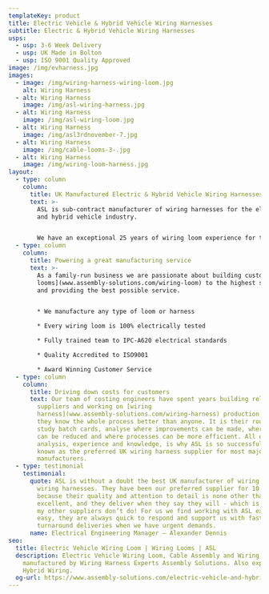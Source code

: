 ```yaml
---
templateKey: product
title: Electric Vehicle & Hybrid Vehicle Wiring Harnesses
subtitle: Electric & Hybrid Vehicle Wiring Harnesses
usps:
  - usp: 3-6 Week Delivery
  - usp: UK Made in Bolton
  - usp: ISO 9001 Quality Approved
image: /img/evharness.jpg
images:
  - image: /img/wiring-harness-wiring-loom.jpg
    alt: Wiring Harness
  - alt: Wiring Harness
    image: /img/asl-wiring-harness.jpg
  - alt: Wiring Harness
    image: /img/asl-wiring-loom.jpg
  - alt: Wiring Harness
    image: /img/asl3rdnovember-7.jpg
  - alt: Wiring Harness
    image: /img/cable-looms-3-.jpg
  - alt: Wiring Harness
    image: /img/wiring-loom-harness.jpg
layout:
  - type: column
    column:
      title: UK Manufactured Electric & Hybrid Vehicle Wiring Harnesses
      text: >-
        ASL is sub-contract manufacturer of wiring harnesses for the electric
        and hybrid vehicle industry.


        We have an exceptional 25 years of wiring loom experience for the Automotive Industry, and boast a high profile customer portfolio including Bus leading manufacturers; Alexander Dennis and Optare.
  - type: column
    column:
      title: Powering a great manufacturing service
      text: >-
        As a family-run business we are passionate about building custom [wiring
        looms](www.assembly-solutions.com/wiring-loom) to the highest standard
        and providing the best possible service. 


        * We manufacture any type of loom or harness

        * Every wiring loom is 100% electrically tested 

        * Fully trained team to IPC-A620 electrical standards

        * Quality Accredited to ISO9001

        * Award Winning Customer Service
  - type: column
    column:
      title: Driving down costs for customers
      text: Our team of costing engineers have spent years building relationships with
        suppliers and working on [wiring
        harness](www.assembly-solutions.com/wiring-harness) production lines, so
        they know the whole process better than anyone. It is their routine to
        study batch cards, analyse where improvements can be made, where costs
        can be reduced and where processes can be more efficient. All of this
        analysis, experience and knowledge, is why ASL is so successful and now
        known as the preferred UK wiring harness supplier for most major
        manufacturers.
  - type: testimonial
    testimonial:
      quote: ASL is without a doubt the best UK manufacturer of wiring looms and
        wiring harnesses. They have been our preferred supplier for 10 years
        because their quality and attention to detail is none other than
        excellent, and they deliver when they say they will - which is something
        my other suppliers don’t do! For us we find working with ASL extremely
        easy, they are always quick to respond and support us with fast
        turnaround deliveries when we have urgent demands.
      name: Electrical Engineering Manager – Alexander Dennis
seo:
  title: Electric Vehicle Wiring Loom | Wiring Looms | ASL
  description: Electric Vehicle Wiring Loom, Cable Assembly and Wiring Harness
    manufactured by Wiring Harness Experts Assembly Solutions. Also experts in
    Hybrid Wiring.
  og-url: https://www.assembly-solutions.com/electric-vehicle-and-hybrid-vehicle-wiring-harnesses
---
```

